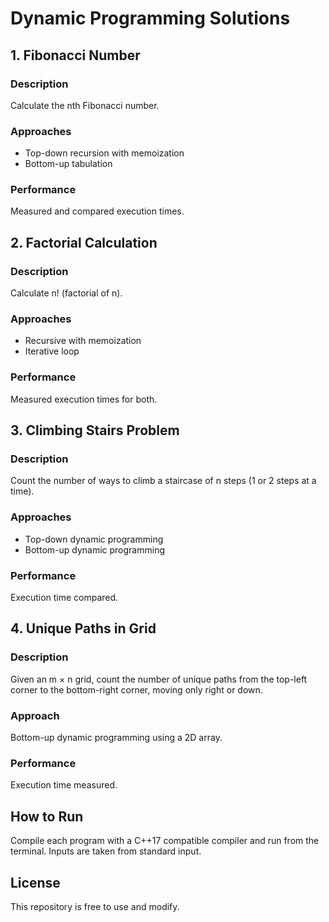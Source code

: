 # Dynamic Programming Solutions

## 1. Fibonacci Number

### Description
Calculate the nth Fibonacci number.

### Approaches
- Top-down recursion with memoization
- Bottom-up tabulation

### Performance
Measured and compared execution times.

## 2. Factorial Calculation

### Description
Calculate n! (factorial of n).

### Approaches
- Recursive with memoization
- Iterative loop

### Performance
Measured execution times for both.

## 3. Climbing Stairs Problem

### Description
Count the number of ways to climb a staircase of n steps (1 or 2 steps at a time).

### Approaches
- Top-down dynamic programming
- Bottom-up dynamic programming

### Performance
Execution time compared.

## 4. Unique Paths in Grid

### Description
Given an m × n grid, count the number of unique paths from the top-left corner to the bottom-right corner, moving only right or down.

### Approach
Bottom-up dynamic programming using a 2D array.

### Performance
Execution time measured.

## How to Run

Compile each program with a C++17 compatible compiler and run from the terminal. Inputs are taken from standard input.

## License

This repository is free to use and modify.

